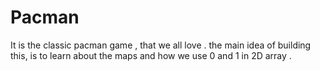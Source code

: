 # Pacman
It is the classic pacman game , that we all love . the main idea of building this, is to learn about the maps and how we use 0 and 1 in  2D array .
